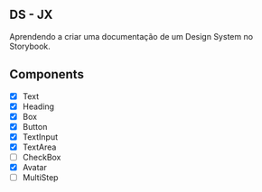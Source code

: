 ## DS - JX

Aprendendo a criar uma documentação de um Design System no Storybook.

## Components

- [x] Text
- [x] Heading
- [x] Box
- [x] Button
- [X] TextInput
- [x] TextArea
- [ ] CheckBox
- [x] Avatar
- [ ] MultiStep